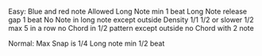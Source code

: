 Easy:
Blue and red note Allowed
Long Note min 1 beat
Long Note release gap 1 beat
No Note in long note except outside
Density 1/1 1/2 or slower
1/2 max 5 in a row
no Chord in 1/2 pattern except outside
no Chord with 2 note

Normal:
Max Snap is 1/4
Long note min 1/2 beat


